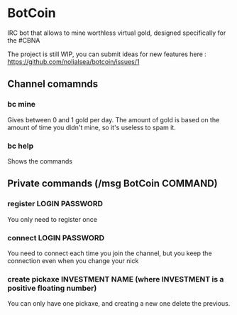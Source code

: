 # BotCoin
IRC bot that allows to mine worthless virtual gold, designed specifically for the #CBNA

The project is still WIP, you can submit ideas for new features here : https://github.com/nolialsea/botcoin/issues/1

## Channel comamnds
### bc mine
Gives between 0 and 1 gold per day. The amount of gold is based on the amount of time you didn't mine, so it's useless to spam it.
### bc help
Shows the commands
## Private commands (/msg BotCoin COMMAND)
### register LOGIN PASSWORD
You only need to register once
### connect LOGIN PASSWORD
You need to connect each time you join the channel, but you keep the connection even when you change your nick
### create pickaxe INVESTMENT NAME (where INVESTMENT is a positive floating number)  
You can only have one pickaxe, and creating a new one delete the previous.

